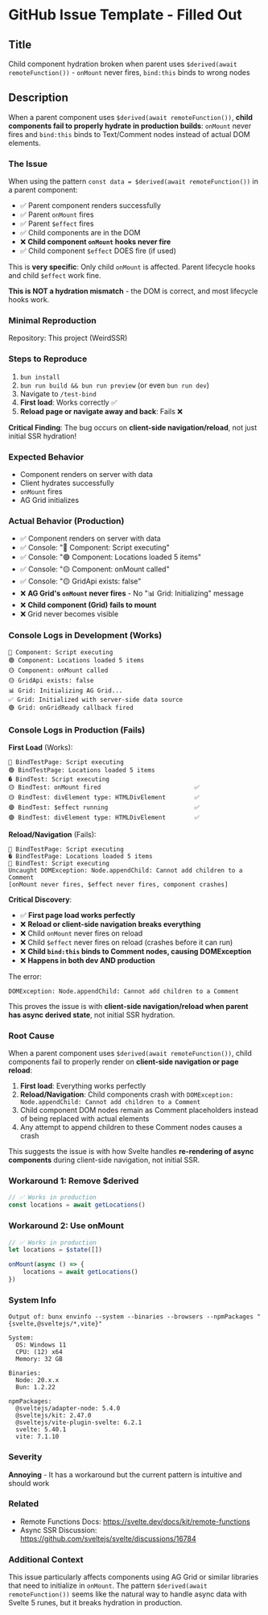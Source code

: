 # GitHub Issue Template - Filled Out

## Title

Child component hydration broken when parent uses `$derived(await remoteFunction())` - `onMount` never fires, `bind:this` binds to wrong nodes

## Description

When a parent component uses `$derived(await remoteFunction())`, **child components fail to properly hydrate in production builds**: `onMount` never fires and `bind:this` binds to Text/Comment nodes instead of actual DOM elements.

### The Issue

When using the pattern `const data = $derived(await remoteFunction())` in a parent component:

- ✅ Parent component renders successfully
- ✅ Parent `onMount` fires
- ✅ Parent `$effect` fires
- ✅ Child components are in the DOM
- ❌ **Child component `onMount` hooks never fire**
- ✅ Child component `$effect` DOES fire (if used)

This is **very specific**: Only child `onMount` is affected. Parent lifecycle hooks and child `$effect` work fine.

**This is NOT a hydration mismatch** - the DOM is correct, and most lifecycle hooks work.

### Minimal Reproduction

Repository: This project (WeirdSSR)

### Steps to Reproduce

1. `bun install`
2. `bun run build && bun run preview` (or even `bun run dev`)
3. Navigate to `/test-bind`
4. **First load**: Works correctly ✅
5. **Reload page or navigate away and back**: Fails ❌

**Critical Finding**: The bug occurs on **client-side navigation/reload**, not just initial SSR hydration!

### Expected Behavior

- Component renders on server with data
- Client hydrates successfully
- `onMount` fires
- AG Grid initializes

### Actual Behavior (Production)

- ✅ Component renders on server with data
- ✅ Console: "🔵 Component: Script executing"
- ✅ Console: "🟢 Component: Locations loaded 5 items"
- ✅ Console: "🟡 Component: onMount called"
- ✅ Console: "🟡 GridApi exists: false"
- ❌ **AG Grid's `onMount` never fires** - No "📊 Grid: Initializing" message
- ❌ **Child component (Grid) fails to mount**
- ❌ Grid never becomes visible

### Console Logs in Development (Works)

```
🔵 Component: Script executing
🟢 Component: Locations loaded 5 items
🟡 Component: onMount called
🟡 GridApi exists: false
📊 Grid: Initializing AG Grid...
✅ Grid: Initialized with server-side data source
🟢 Grid: onGridReady callback fired
```

### Console Logs in Production (Fails)

**First Load** (Works):

```
🔵 BindTestPage: Script executing
🟢 BindTestPage: Locations loaded 5 items
� BindTest: Script executing
🟡 BindTest: onMount fired                          ✅
🟡 BindTest: divElement type: HTMLDivElement        ✅
🟣 BindTest: $effect running                        ✅
🟣 BindTest: divElement type: HTMLDivElement        ✅
```

**Reload/Navigation** (Fails):

```
🔵 BindTestPage: Script executing
� BindTestPage: Locations loaded 5 items
🔵 BindTest: Script executing
Uncaught DOMException: Node.appendChild: Cannot add children to a Comment
[onMount never fires, $effect never fires, component crashes]
```

**Critical Discovery**:

- ✅ **First page load works perfectly**
- ❌ **Reload or client-side navigation breaks everything**
- ❌ Child `onMount` never fires on reload
- ❌ Child `$effect` never fires on reload (crashes before it can run)
- ❌ **Child `bind:this` binds to Comment nodes, causing DOMException**
- ❌ **Happens in both dev AND production**

The error:

```
DOMException: Node.appendChild: Cannot add children to a Comment
```

This proves the issue is with **client-side navigation/reload when parent has async derived state**, not initial SSR hydration.

### Root Cause

When a parent component uses `$derived(await remoteFunction())`, child components fail to properly render on **client-side navigation or page reload**:

1. **First load**: Everything works perfectly
2. **Reload/Navigation**: Child components crash with `DOMException: Node.appendChild: Cannot add children to a Comment`
3. Child component DOM nodes remain as Comment placeholders instead of being replaced with actual elements
4. Any attempt to append children to these Comment nodes causes a crash

This suggests the issue is with how Svelte handles **re-rendering of async components** during client-side navigation, not initial SSR.

### Workaround 1: Remove $derived

```typescript
// ✅ Works in production
const locations = await getLocations()
```

### Workaround 2: Use onMount

```typescript
// ✅ Works in production
let locations = $state([])

onMount(async () => {
	locations = await getLocations()
})
```

### System Info

```
Output of: bunx envinfo --system --binaries --browsers --npmPackages "{svelte,@sveltejs/*,vite}"

System:
  OS: Windows 11
  CPU: (12) x64
  Memory: 32 GB

Binaries:
  Node: 20.x.x
  Bun: 1.2.22

npmPackages:
  @sveltejs/adapter-node: 5.4.0
  @sveltejs/kit: 2.47.0
  @sveltejs/vite-plugin-svelte: 6.2.1
  svelte: 5.40.1
  vite: 7.1.10
```

### Severity

**Annoying** - It has a workaround but the current pattern is intuitive and should work

### Related

- Remote Functions Docs: https://svelte.dev/docs/kit/remote-functions
- Async SSR Discussion: https://github.com/sveltejs/svelte/discussions/16784

### Additional Context

This issue particularly affects components using AG Grid or similar libraries that need to initialize in `onMount`. The pattern `$derived(await remoteFunction())` seems like the natural way to handle async data with Svelte 5 runes, but it breaks hydration in production.
